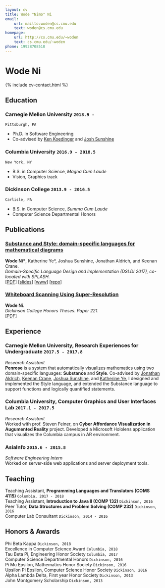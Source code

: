 ```yaml
---
layout: cv
title: Wode "Nimo" Ni
email: 
    url: mailto:woden@cs.cmu.edu
    text: woden@cs.cmu.edu
homepage:
    url: http://cs.cmu.edu/~woden
    text: cs.cmu.edu/~woden
phone: 19928708510
---
```

# Wode __Ni__

<!--
include contact information from the front matter
Supported arguments:
    - homepage: url, text
    - phone
    - email
-->
{% include cv-contact.html %}

## Education

### __Carnegie Mellon University__ `2018.9 -`
```
Pittsburgh, PA
```
- Ph.D. in Software Engineering
- Co-advised by [Ken Koedinger](http://pact.cs.cmu.edu/koedinger.html) and [Josh Sunshine](http://www.cs.cmu.edu/~jssunshi/)

### __Columbia University__ `2016.9 - 2018.5`
```
New York, NY
```
- B.S. in Computer Science, _Magna Cum Laude_
- Vision, Graphics track

### __Dickinson College__ `2013.9 - 2016.5`
```
Carlisle, PA
```
- B.S. in Computer Science, _Summa Cum Laude_
- Computer Science Departmental Honors

## Publications

### [__Substance and Style: domain-specific languages for mathematical diagrams__](https://2017.splashcon.org/event/dsldi-2017-substance-and-style-domain-specific-languages-for-mathematical-diagrams)
__Wode Ni\*__, Katherine Ye\*, Joshua Sunshine, Jonathan Aldrich, and Keenan Crane.<br>  _Domain-Specific Language Design and Implementation (DSLDI 2017),  co-located with SPLASH._ <br>
[[PDF](assets/dsldi.pdf)]
[[slides](assets/dsldi-presentation.pdf)]
[[www](http://penrose.ink)]
[[repo](https://github.com/penrose/penrose)]

### [__Whiteboard Scanning Using Super-Resolution__](http://scholar.dickinson.edu/student_honors/221/)
__Wode Ni__.<br> _Dickinson College Honors Theses. Paper 221._<br>
[[PDF](assets/superres.pdf)]

## Experience

### __Carnegie Mellon University, Research Experiences for Undergraduate__  `2017.5 - 2017.8`
_Research Assistant_<br>
__Penrose__ is a system that automatically visualizes mathematics using two domain-specific languages: __Substance__ and __Style__. Co-advised by [Jonathan Aldrich](https://www.cs.cmu.edu/~./aldrich/), [Keenan Crane](https://www.cs.cmu.edu/~kmcrane/), [Joshua Sunshine](http://www.cs.cmu.edu/~jssunshi/), and [Katherine Ye](https://www.cs.cmu.edu/~kqy/), I designed and implemented the Style language, and extended the Substance language to support functions and logically quantified statements.

### __Columbia University, Computer Graphics and User Interfaces Lab__ `2017.1 - 2017.5`
_Research Assistant_<br>
Worked with prof. Steven Feiner, on __Cyber Affordance Visualization in Augumented Reality__ project. Developed a Microsoft Hololens application that visualizes the Columbia campus in AR environment.

### __AsiaInfo__ `2015.6 - 2015.8`
_Software Engineering Intern_<br>
Worked on server-side web applications and server deployment tools.


## Teaching

Teaching Assistant, __Programming Languages and Translators (COMS 4115)__ `Columbia, 2017 - 2018` <br>
Teaching Assistant, __Introduction to Java II (COMP 132)__ `Dickinson, 2016` <br>
Peer Tutor, __Data Structures and Problem Solving (COMP 232)__ `Dickinson, 2016` <br>
Computer Lab Consultant `Dickinson, 2014 - 2016` <br>


## Honors & Awards

Phi Beta Kappa `Dickinson, 2018` <br>
Excellence in Computer Science Award `Columbia, 2018` <br>
Tau Beta Pi, Engineering Honor Society `Columbia, 2017` <br>
Computer Science Departmental Honors `Dickinson, 2016` <br>
Pi Mu Epsilon, Mathematics Honor Society `Dickinson, 2016` <br>
Upsilon Pi Epsilon, Computer Science Honor Society  `Dickinson, 2016` <br>
Alpha Lambda Delta, First year Honor Society `Dickinson, 2013`<br>
John Montgomery Scholarship `Dickinson, 2013` <br>

<!-- ### Footer

Last updated: May 2013 -->
